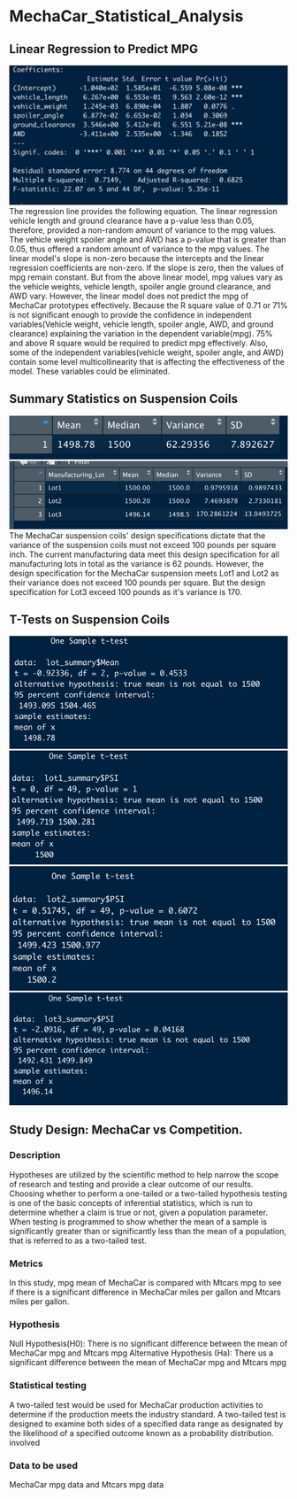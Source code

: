 # MechaCar_Statistical_Analysis
## Linear Regression to Predict MPG
![linear_regression.png](linear_regression.png)
The regression line provides the following equation.
The linear regression vehicle length and ground clearance have a p-value less than 0.05, therefore, provided a non-random amount of variance to the mpg values. The vehicle weight spoiler angle and AWD has a p-value that is greater than 0.05, thus offered a random amount of variance to the mpg values. 
The linear model's slope is non-zero because the intercepts and the linear regression coefficients are non-zero. If the slope is zero, then the values of mpg remain constant. But from the above linear model, mpg values vary as the vehicle weights, vehicle length, spoiler angle ground clearance, and AWD vary. 
However, the linear model does not predict the mpg of MechaCar prototypes effectively. Because the R square value of 0.71 or 71% is not significant enough to provide the confidence in independent variables(Vehicle weight, vehicle length, spoiler angle, AWD, and ground clearance) explaining the variation in the dependent variable(mpg). 75% and above R square would be required to predict mpg effectively. Also, some of the independent variables(vehicle weight, spoiler angle, and AWD) 
contain some level multicollinearity that is affecting the effectiveness of the model. These variables could be eliminated.

## Summary Statistics on Suspension Coils
![total_summary.png](total_summary.png)
![lot_summary.png](lot_summary.png)
The MechaCar suspension coils' design specifications dictate that the variance of the suspension coils must not exceed 100 pounds per square inch. The current manufacturing data meet this design specification for all manufacturing lots in total as the variance is 62 pounds. However, the design specification for the MechaCar suspension meets Lot1 and Lot2 as their variance does not exceed 100 pounds per square. But the design specification for Lot3 exceed 100 pounds as it's variance is 170. 
## T-Tests on Suspension Coils
![t_test_across.png](t_test_across.png)
![lot1_t_test.png](lot1_t_test.png)
![lot2_t_test.png](lot2_t_test.png)
![lot3_t_test.png](lot3_t_test.png)

## Study Design: MechaCar vs Competition.
### Description
Hypotheses are utilized by the scientific method to help narrow the scope of research and testing and provide a clear outcome of our results. 
Choosing whether to perform a one-tailed or a two-tailed hypothesis testing is one of the basic concepts of inferential statistics, which is run to determine whether a claim is true or not, given a population parameter. When testing is programmed to show whether the mean of a sample is significantly greater than or significantly less than the mean of a population, that is referred to as a two-tailed test.
### Metrics
In this study, mpg mean of MechaCar is compared with Mtcars mpg to see if there is a significant difference in MechaCar miles per gallon and Mtcars miles per gallon.
### Hypothesis 
Null Hypothesis(H0): There is no significant difference between the mean of MechaCar mpg and Mtcars mpg
Alternative Hypothesis (Ha): There us a significant difference between the mean of MechaCar mpg and Mtcars mpg
### Statistical testing
A two-tailed test would be used for MechaCar production activities to determine if the production meets the industry standard.
A two-tailed test is designed to examine both sides of a specified data range as designated by the likelihood of a specified outcome known as a probability distribution. involved
### Data to be used 
MechaCar mpg data and Mtcars mpg data


